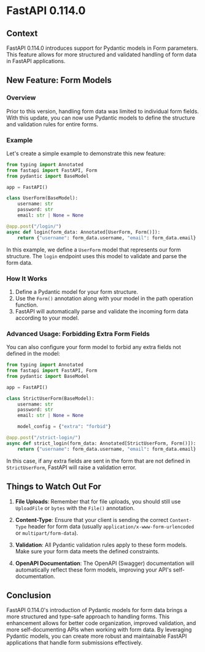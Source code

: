 # FastAPI 0.114.0

## Context

FastAPI 0.114.0 introduces support for Pydantic models in Form parameters. This feature allows for more structured and validated handling of form data in FastAPI applications.

## New Feature: Form Models

### Overview

Prior to this version, handling form data was limited to individual form fields. With this update, you can now use Pydantic models to define the structure and validation rules for entire forms.

### Example

Let's create a simple example to demonstrate this new feature:

  ```python
  from typing import Annotated
  from fastapi import FastAPI, Form
  from pydantic import BaseModel

  app = FastAPI()

  class UserForm(BaseModel):
      username: str
      password: str
      email: str | None = None

  @app.post("/login/")
  async def login(form_data: Annotated[UserForm, Form()]):
      return {"username": form_data.username, "email": form_data.email}
  ```

In this example, we define a `UserForm` model that represents our form structure. The `login` endpoint uses this model to validate and parse the form data.

### How It Works

1. Define a Pydantic model for your form structure.
2. Use the `Form()` annotation along with your model in the path operation function.
3. FastAPI will automatically parse and validate the incoming form data according to your model.

### Advanced Usage: Forbidding Extra Form Fields

You can also configure your form model to forbid any extra fields not defined in the model:

  ```python
  from typing import Annotated
  from fastapi import FastAPI, Form
  from pydantic import BaseModel

  app = FastAPI()

  class StrictUserForm(BaseModel):
      username: str
      password: str
      email: str | None = None

      model_config = {"extra": "forbid"}

  @app.post("/strict-login/")
  async def strict_login(form_data: Annotated[StrictUserForm, Form()]):
      return {"username": form_data.username, "email": form_data.email}
  ```

In this case, if any extra fields are sent in the form that are not defined in `StrictUserForm`, FastAPI will raise a validation error.

## Things to Watch Out For

1. **File Uploads**: Remember that for file uploads, you should still use `UploadFile` or `bytes` with the `File()` annotation.

2. **Content-Type**: Ensure that your client is sending the correct `Content-Type` header for form data (usually `application/x-www-form-urlencoded` or `multipart/form-data`).

3. **Validation**: All Pydantic validation rules apply to these form models. Make sure your form data meets the defined constraints.

4. **OpenAPI Documentation**: The OpenAPI (Swagger) documentation will automatically reflect these form models, improving your API's self-documentation.

## Conclusion

FastAPI 0.114.0's introduction of Pydantic models for form data brings a more structured and type-safe approach to handling forms. This enhancement allows for better code organization, improved validation, and more self-documenting APIs when working with form data. By leveraging Pydantic models, you can create more robust and maintainable FastAPI applications that handle form submissions effectively.